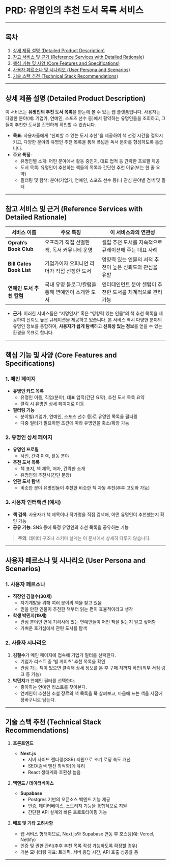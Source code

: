 # PRD: 유명인의 추천 도서 목록 서비스

---

## 목차
1. [상세 제품 설명 (Detailed Product Description)](#상세-제품-설명-detailed-product-description)  
2. [참고 서비스 및 근거 (Reference Services with Detailed Rationale)](#참고-서비스-및-근거-reference-services-with-detailed-rationale)  
3. [핵심 기능 및 사양 (Core Features and Specifications)](#핵심-기능-및-사양-core-features-and-specifications)  
4. [사용자 페르소나 및 시나리오 (User Persona and Scenarios)](#사용자-페르소나-및-시나리오-user-persona-and-scenarios)  
5. [기술 스택 추천 (Technical Stack Recommendations)](#기술-스택-추천-technical-stack-recommendations)  

---

## 상세 제품 설명 (Detailed Product Description)

이 서비스는 **유명인의 추천 도서 목록**을 한눈에 볼 수 있는 웹 플랫폼입니다. 사용자는 다양한 분야(예: 기업가, 연예인, 스포츠 선수 등)에서 활약하는 유명인들을 조회하고, 그들이 추천한 도서를 간편하게 확인할 수 있습니다. 

- **목표**: 사용자들에게 “신뢰할 수 있는 도서 추천”을 제공하여 책 선정 시간을 절약시키고, 다양한 분야의 유명인 추천 목록을 통해 폭넓은 독서 문화를 형성하도록 돕습니다.
- **주요 특징**: 
  - 유명인별 소개: 어떤 분야에서 활동 중인지, 대표 업적 등 간략한 프로필 제공
  - 도서 목록: 유명인이 추천하는 책들의 목록과 간단한 추천 이유(또는 한 줄 요약) 
  - 필터링 및 탐색: 분야(기업가, 연예인, 스포츠 선수 등)나 관심 분야별 검색 및 필터

---

## 참고 서비스 및 근거 (Reference Services with Detailed Rationale)

| 서비스 이름            | 주요 특징                                   | 이 서비스와의 연관성                                     |
|------------------------|---------------------------------------------|-----------------------------------------------------------|
| **Oprah’s Book Club**  | 오프라가 직접 선별한 책, 독서 커뮤니티 운영 | 셀럽 추천 도서를 지속적으로 큐레이션해 주는 대표 사례     |
| **Bill Gates Book List** | 기업가이자 오피니언 리더가 직접 선정한 도서 | 영향력 있는 인물의 서적 추천이 높은 신뢰도와 관심을 유발   |
| **연예인 도서 추천 칼럼** | 국내 유명 블로그/칼럼을 통해 연예인이 소개한 도서 | 엔터테인먼트 분야 셀럽이 추천한 도서를 체계적으로 관리 가능 |

- **근거**: 이러한 서비스들은 “저명인사” 혹은 “영향력 있는 인물”의 책 추천 목록을 제공하여 신뢰도 높은 큐레이션을 제공하고 있습니다. 본 서비스 역시 다양한 분야의 유명인 정보를 통합하여, **사용자가 쉽게 탐색**하고 **신뢰성 있는 정보**를 얻을 수 있는 환경을 목표로 합니다.

---

## 핵심 기능 및 사양 (Core Features and Specifications)

### 1. 메인 페이지
- **유명인 카드 목록**  
  - 유명인 이름, 직업(분야), 대표 업적(간단 요약), 추천 도서 목록 요약
  - 클릭 시 유명인 상세 페이지로 이동
- **필터링 기능**  
  - 분야별(기업가, 연예인, 스포츠 선수 등)로 유명인 목록을 필터링
  - 다중 필터가 필요하면 조건에 따라 유명인을 축소/확장 가능

### 2. 유명인 상세 페이지
- **유명인 프로필**  
  - 사진, 간략 이력, 활동 분야
- **추천 도서 목록**  
  - 책 표지, 책 제목, 저자, 간략한 소개
  - 유명인의 추천사(간단 문장)
- **연관 도서 탐색**  
  - 비슷한 분야 유명인들이 추천한 비슷한 책 자동 추천(추후 고도화 가능)

### 3. 사용자 인터랙션 (예시)
- **책 검색**: 사용자가 책 제목이나 작가명을 직접 검색해, 어떤 유명인이 추천했는지 확인 가능
- **공유 기능**: SNS 등에 특정 유명인의 추천 목록을 공유하는 기능

> **주의**: 데이터 구조나 스키마 설계는 이 문서에서 상세히 다루지 않습니다.

---

## 사용자 페르소나 및 시나리오 (User Persona and Scenarios)

### 1. 사용자 페르소나
- **직장인 김철수(30세)**  
  - 자기계발을 위해 여러 분야의 책을 찾고 있음  
  - 믿을 만한 인물이 추천한 책부터 읽는 편이 효율적이라고 생각  
- **학생 박민지(19세)**  
  - 관심 분야인 연예 기획사에 있는 연예인들이 어떤 책을 읽는지 알고 싶어함  
  - 가벼운 호기심에서 관련 도서를 탐색  

### 2. 사용자 시나리오
1. **김철수**가 메인 페이지에 접속해 기업가 필터를 선택한다.  
   - 기업가 리스트 중 ‘빌 게이츠’ 추천 목록을 확인  
   - 관심 가는 책이 있으면 클릭해 상세 정보를 본 후 구매 처까지 확인(외부 서점 링크 등 가능)
2. **박민지**가 연예인 필터를 선택한다.  
   - 좋아하는 연예인 리스트를 찾아본다.  
   - 연예인이 추천한 소설 장르의 책 목록을 쭉 살펴보고, 마음에 드는 책을 서점에 장바구니로 담는다.

---

## 기술 스택 추천 (Technical Stack Recommendations)

1. **프론트엔드**
   - **Next.js**  
     - 서버 사이드 렌더링(SSR) 지원으로 초기 로딩 속도 개선  
     - SEO(검색 엔진 최적화)에 유리  
     - React 생태계와 호환성 높음  

2. **백엔드 / 데이터베이스**
   - **Supabase**  
     - Postgres 기반의 오픈소스 백엔드 기능 제공  
     - 인증, 데이터베이스, 스토리지 기능을 통합적으로 지원  
     - 간단한 API 설계와 빠른 프로토타이핑 가능  

3. **배포 및 기타 고려사항**
   - 웹 서비스 형태이므로, Next.js와 Supabase 연동 후 호스팅(예: Vercel, Netlify)  
   - 인증 및 권한 관리(추후 추천 목록 작성 가능하도록 확장할 경우)  
   - 기본 모니터링 지표: 트래픽, 서버 응답 시간, API 호출 성공률 등  

---
